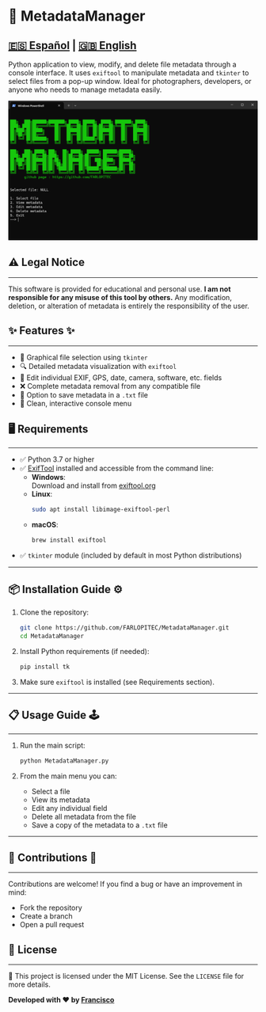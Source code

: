 # 🧠 MetadataManager
[🇪🇸 Español](docs/README-ES.md) | [🇬🇧 English](README.md)
---
Python application to view, modify, and delete file metadata through a console interface. It uses `exiftool` to manipulate metadata and `tkinter` to select files from a pop-up window. Ideal for photographers, developers, or anyone who needs to manage metadata easily.

![](img/menu.png)

## ⚠️ Legal Notice
---
This software is provided for educational and personal use. **I am not responsible for any misuse of this tool by others.** Any modification, deletion, or alteration of metadata is entirely the responsibility of the user.

## ✨ Features ✨
---
- 📁 Graphical file selection using `tkinter`
- 🔍 Detailed metadata visualization with `exiftool`
- 📝 Edit individual EXIF, GPS, date, camera, software, etc. fields
- ❌ Complete metadata removal from any compatible file
- 💾 Option to save metadata in a `.txt` file
- 🎨 Clean, interactive console menu

## 🖥️ Requirements
---
- ✅ Python 3.7 or higher
- ✅ [ExifTool](https://exiftool.org/) installed and accessible from the command line:
	- **Windows**:  
	    Download and install from [exiftool.org](https://exiftool.org/)
	- **Linux**:  
	    ```bash
	    sudo apt install libimage-exiftool-perl
	    ```
	- **macOS**:  
	    ```bash
	    brew install exiftool
	    ```
- ✅ `tkinter` module (included by default in most Python distributions)

---

## 📦 Installation Guide ⚙️
1. Clone the repository:
   ```bash
   git clone https://github.com/FARLOPITEC/MetadataManager.git
   cd MetadataManager
   ```

2. Install Python requirements (if needed):
   ```bash
   pip install tk
   ```

3. Make sure `exiftool` is installed (see Requirements section).

---

## 📋 Usage Guide 🕹️
---
1. Run the main script:
   ```bash
   python MetadataManager.py
   ```

2. From the main menu you can:
   - Select a file
   - View its metadata
   - Edit any individual field
   - Delete all metadata from the file
   - Save a copy of the metadata to a `.txt` file

---

## 🤝 Contributions 🤝
---
Contributions are welcome! If you find a bug or have an improvement in mind:
- Fork the repository
- Create a branch
- Open a pull request

## 📜 License
---
📄 This project is licensed under the MIT License. See the `LICENSE` file for more details.

**Developed with ❤️ by [Francisco](https://github.com/FARLOPITEC)**
